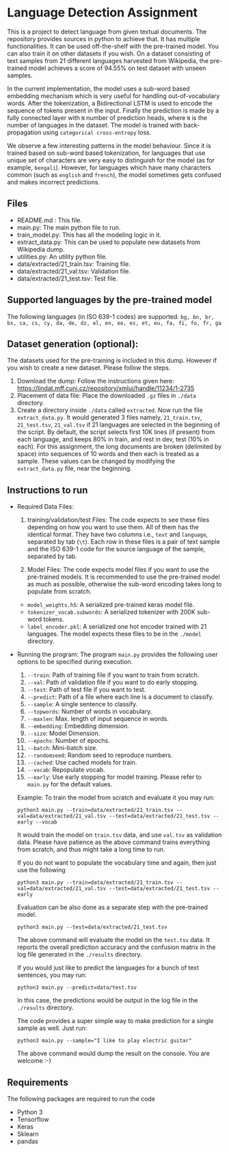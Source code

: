 # Language Detection Assignment

This is a project to detect language from given textual documents. The repository provides sources in python to achieve that. It has multiple functionalities. It can be used off-the-shelf with the pre-trained model. You can also train it on other datasets if you wish. On a dataset consisting of text samples from 21 different languages harvested from Wikipedia, the pre-trained model achieves a score of 94.55% on test dataset with unseen samples.

In the current implementation, the model uses a sub-word based embedding mechanism which is very useful for handling out-of-vocabulary words. After the tokenization, a Bidirectional LSTM is used to encode the sequence of tokens present in the input. Finally the prediction is made by a fully connected layer with `N` number of prediction heads, where `N` is the number of languages in the dataset.
The model is trained with back-propagation using `categorical cross-entropy` loss.

We observe a few interesting patterns in the model behaviour. Since it is trained based on sub-word based tokenization, for languages that use unique set of characters are very easy to distinguish for the model (as for example, `bengali`). However, for languages which have many characters common (such as `english` and `french`), the model sometimes gets confused and makes incorrect predictions.

## Files

* README.md : This file.
* main.py: The main python file to run. 
* train_model.py: This has all the modeling logic in it.
* extract_data.py: This can be used to populate new datasets from Wikipedia dump.
* utilities.py: An utility python file.
* data/extracted/21_train.tsv: Training file.
* data/extracted/21_val.tsv: Validation file.
* data/extracted/21_test.tsv: Test file.

## Supported languages by the pre-trained model
  The following languages (in ISO 639-1 codes) are supported.
```bg, bn, br, bs, ca, cs, cy, da, de, dz, el, en, eo, es, et, eu, fa, fi, fo, fr, ga```

## Dataset generation (optional):
  The datasets used for the pre-training is included in this dump. However if you wish to create a new dataset. Please follow the steps.
  1) Download the dump: Follow the instructions given here: https://lindat.mff.cuni.cz/repository/xmlui/handle/11234/1-2735
  2) Placement of data file: Place the downloaded `.gz` files in `./data` directory.
  3) Create a directory inside `./data` called `extracted`. Now run the file `extract_data.py`. It would generated 3 files namely, `21_train.tsv`, `21_test.tsv`, `21_val.tsv` if 21 languages are selected in the beginning of the script. By default, the script selects first 10K lines (if present) from each language, and keeps 80% in train, and rest in dev, test (10% in each). For this assignment, the long documents are broken (delimited by space) into sequences of 10 words and then each is treated as a sample. These values can be changed by modifying the `extract_data.py` file, near the beginning.


## Instructions to run

* Required Data Files: 
  1) training/validation/test Files: The code expects to see these files depending on how
  you want to use them. All of them has the identical format. They have two columns i.e., `text` and `language`, separated by tab (`\t`). Each row in these files is a pair of text sample and the ISO 639-1 code for the source language of the sample, separated by tab.

  2) Model Files: The code expects model files if you want to use the pre-trained models. It is recommended to use the pre-trained model as much as possible, otherwise the sub-word encoding takes long to populate from scratch.
    * `model_weights.h5`: A serialized pre-trained keras model file.
    * `tokenizer_vocab.subwords`: A serialized tokenizer with 200K sub-word tokens.
    * `label_encoder.pkl`: A serialized one hot encoder trained with 21 languages.
  The model expects these files to be in the `./model` directory.
      
      
* Running the program:
  The program `main.py` provides the following user options to be specified during execution.
  1) `--train`: Path of training file if you want to train from scratch.
  2) `--val`: Path of validation file if you want to do early stopping.
  3) `--test`: Path of test file if you want to test.
  4) `--predict`: Path of a file where each line is a document to classify.
  5) `--sample`: A single sentence to classify.
  6) `--topwords`: Number of words in vocabulary.
  7) `--maxlen`: Max. length of input sequence in words.
  8) `--embedding`: Embedding dimension.
  9) `--size`: Model Dimension.
  10) `--epochs`: Number of epochs.
  11) `--batch`: Mini-batch size.
  12) `--randomseed`: Random seed to reproduce numbers.
  13) `--cached`: Use cached models for train.
  14) `--vocab`: Repopulate vocab.
  15) `--early`: Use early stopping for model training.
  Please refer to `main.py` for the default values.

  Example: 
  To train the model from scratch and evaluate it you may run:
      
      python3 main.py --train=data/extracted/21_train.tsv --val=data/extracted/21_val.tsv --test=data/extracted/21_test.tsv --early --vocab

  It would train the model on `train.tsv` data, and use `val.tsv` as validation data. Please have patience as the above command trains everything from scratch, and thus might take a long time to run.

  If you do not want to populate the vocabulary time and again, then just use the following

      python3 main.py --train=data/extracted/21_train.tsv --val=data/extracted/21_val.tsv --test=data/extracted/21_test.tsv --early

  Evaluation can be also done as a separate step with the pre-trained model.

      python3 main.py --test=data/extracted/21_test.tsv

  The above command will evaluate the model on the `test.tsv` data. It reports the overall prediction accuracy and the confusion matrix in the log file generated in the `./results` directory.

  If you would just like to predict the languages for a bunch of text sentences, you may run:
      
      python3 main.py --predict=data/test.tsv

  In this case, the predictions would be output in the log file in the `./results` directory.

  The code provides a super simple way to make prediction for a single sample as well. Just run:

      python3 main.py --sample="I like to play electric guitar"

  The above command would dump the result on the console. You are welcome :-)

    
## Requirements
 
 The following packages are required to run the code
 
 * Python 3
 * Tensorflow
 * Keras
 * Sklearn
 * pandas